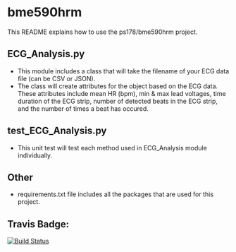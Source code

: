 # bme590hrm

This README explains how to use the ps178/bme590hrm project.

## ECG_Analysis.py
* This module includes a class that will take the filename of your ECG data file (can be CSV or JSON).
* The class will create attributes for the object based on the ECG data. These attributes include mean HR (bpm), min & max lead voltages, time duration of the ECG strip, number of detected beats in the ECG strip, and the number of times a beat has occured.

## test_ECG_Analysis.py
* This unit test will test each method used in ECG_Analysis module individually.

## Other
* requirements.txt file includes all the packages that are used for this project.

## Travis Badge:
[![Build Status](https://travis-ci.org/ps178/bme590hrm.svg?branch=master)](https://travis-ci.org/ps178/bme590hrm)
